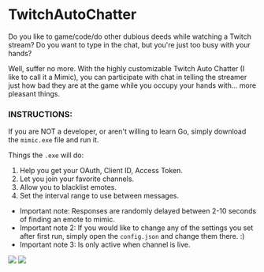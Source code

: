 # TwitchAutoChatter
Do you like to game/code/do other dubious deeds while watching a Twitch stream? Do you want to type in the chat, but you're just too busy with your hands?

Well, suffer no more. With the highly customizable Twitch Auto Chatter (I like to call it a Mimic), you can participate with chat in telling the streamer just how bad they are at the game while you occupy your hands with... more pleasant things.


### INSTRUCTIONS:
If you are NOT a developer, or aren't willing to learn Go, simply download the `mimic.exe` file and run it.

Things the `.exe` will do:
1. Help you get your OAuth, Client ID, Access Token.
2. Let you join your favorite channels.
3. Allow you to blacklist emotes.
4. Set the interval range to use between messages.

- Important note: Responses are randomly delayed between 2-10 seconds of finding an emote to mimic.
- Important note 2: If you would like to change any of the settings you set after first run, simply open the `config.json` and change them there. :)
- Important note 3: Is only active when channel is live.

![](https://i.imgur.com/CxjRWOL.png)
![](https://i.imgur.com/rJ9QxFm.png)
